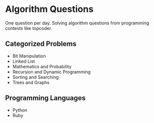 # Algorithm Questions

One question per day.
Solving algorithm questions from programming contests like topcoder.

## Categorized Problems

- Bit Manipulation
- Linked List
- Mathematics and Probability
- Recursion and Dynamic Programming
- Sorting and Searching
- Trees and Graphs

## Programming Languages

- Python
- Ruby
